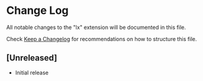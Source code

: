 # Change Log

All notable changes to the "lx" extension will be documented in this file.

Check [Keep a Changelog](http://keepachangelog.com/) for recommendations on how to structure this file.

## [Unreleased]

- Initial release